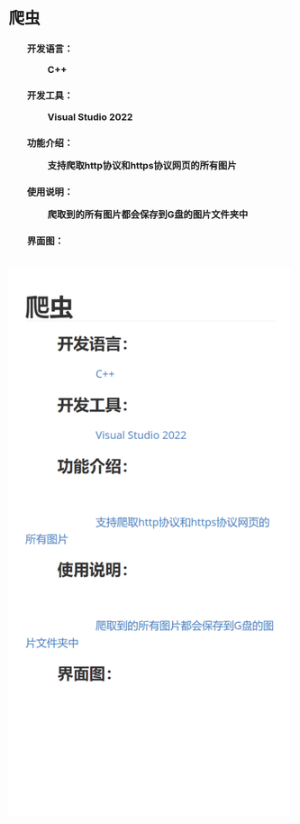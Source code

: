 <h1>爬虫</h1>

<h3>&emsp;&emsp;开发语言：

​          <a>&emsp;&emsp;&emsp;&emsp;C++</a>
<h3>&emsp;&emsp;开发工具：

​          <a>&emsp;&emsp;&emsp;&emsp;Visual Studio 2022</a>

<h3>&emsp;&emsp;功能介绍：


​          <a>&emsp;&emsp;&emsp;&emsp;支持爬取http协议和https协议网页的所有图片</a>

<h3>&emsp;&emsp;使用说明：


​          <a>&emsp;&emsp;&emsp;&emsp;爬取到的所有图片都会保存到G盘的图片文件夹中</a>

<h3>&emsp;&emsp;界面图：



​          ![image](https://github.com/3534358548/crawler/blob/main/%E7%95%8C%E9%9D%A2%E5%9B%BE.jpg)

